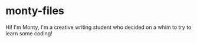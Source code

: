 # monty-files

Hi! I'm Monty, I'm a creative writing student who decided on a whim to try to learn some coding! 
